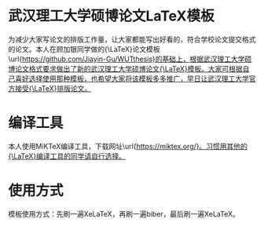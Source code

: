 # 武汉理工大学硕博论文LaTeX模板
为减少大家写论文的排版工作量，让大家都能写出好看的，符合学校论文提交格式的论文。本人在顾加银同学做的{\LaTeX}论文模板\url{https://github.com/Jiayin-Gu/WUTthesis}的基础上，根据武汉理工大学硕博论文格式要求做出了新的武汉理工大学硕博论文{\LaTeX}模板。大家可根据自己喜好选择使用那种模板，也希望大家将该模板多多推广，早日让武汉理工大学官方接受{\LaTeX}排版论文。
# 编译工具
本人使用MiKTeX编译工具，下载网址\url{https://miktex.org/}。习惯用其他的{\LaTeX}编译工具的同学请自行选择。
# 使用方式
模板使用方式：先刷一遍XeLaTeX，再刷一遍biber，最后刷一遍XeLaTeX。
